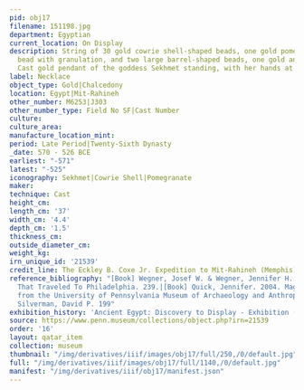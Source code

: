 ```yaml
---
pid: obj17
filename: 151198.jpg
department: Egyptian
current_location: On Display
description: String of 30 gold cowrie shell-shaped beads, one gold pomegranate shaped
  bead with granulation, and two large barrel-shaped beads, one gold and one chalcedony.
  Cast gold pendant of the goddess Sekhmet standing, with her hands at her sides.
label: Necklace
object_type: Gold|Chalcedony
location: Egypt|Mit-Rahineh
other_number: M6253|J303
other_number_type: Field No SF|Cast Number
culture:
culture_area:
manufacture_location_mint:
period: Late Period|Twenty-Sixth Dynasty
_date: 570 - 526 BCE
earliest: "-571"
latest: "-525"
iconography: Sekhmet|Cowrie Shell|Pomegranate
maker:
technique: Cast
height_cm:
length_cm: '37'
width_cm: '4.4'
depth_cm: '1.5'
thickness_cm:
outside_diameter_cm:
weight_kg:
irn_unique_id: '21539'
credit_line: The Eckley B. Coxe Jr. Expedition to Mit-Rahineh (Memphis), Egypt, 1915-1920
reference_bibliography: "[Book] Wegner, Josef W. & Wegner, Jennifer H. 2015. The Sphinx
  That Traveled To Philadelphia. 239.|[Book] Quick, Jennifer. 2004. Magnificent Objects
  from the University of Pennsylvania Museum of Archaeology and Anthropology.|[Book]
  Silverman, David P. 199"
exhibition_history: 'Ancient Egypt: Discovery to Display - Exhibition (23 Feb 2019)'
source: https://www.penn.museum/collections/object.php?irn=21539
order: '16'
layout: qatar_item
collection: museum
thumbnail: "/img/derivatives/iiif/images/obj17/full/250,/0/default.jpg"
full: "/img/derivatives/iiif/images/obj17/full/1140,/0/default.jpg"
manifest: "/img/derivatives/iiif/obj17/manifest.json"
---
```


